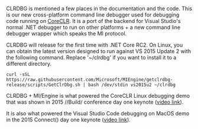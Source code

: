CLRDBG is mentioned a few places in the documentation and the code. This is our new cross-platform command line debugger used for debugging code running on [CoreCLR](https://github.com/dotnet/coreclr). It is a port of the backend for Visual Studio's normal .NET debugger to run on other platforms + a new command line debugger wrapper which speaks the MI protocol.

CLRDBG will release for the first time with .NET Core RC2. On Linux, you can obtain the latest version designed to run against VS 2015 Update 2 with the following command. Replace '~/clrdbg' if you want to install it to a different directory.

    curl -sSL https://raw.githubusercontent.com/Microsoft/MIEngine/getclrdbg-release/scripts/GetClrDbg.sh | bash /dev/stdin vs2015u2 ~/clrdbg

CLRDBG + MI/Engine is what powered the CoreCLR Linux debugging demo that was shown in 2015 //Build/ conference day one keynote ([video link](https://channel9.msdn.com/Events/Build/2015/KEY01#time=25m51s)).

It is also what powered the Visual Studio Code debugging on MacOS demo in the 2015 Connect() day one keynote ([video link](https://channel9.msdn.com/Events/Visual-Studio/Connect-event-2015/010#time=34m53s)).